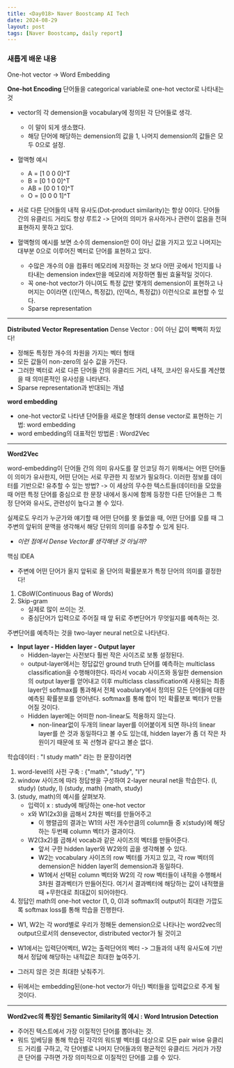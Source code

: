 ```yaml
---
title: <Day018> Naver Boostcamp AI Tech
date: 2024-08-29
layout: post
tags: [Naver Boostcamp, daily report]
---
```


### 새롭게 배운 내용

One-hot vector -> Word Embedding

**One-hot Encoding**
단어들을 categorical variable로 one-hot vector로 나타내는 것
- vector의 각 demension을 vocabulary에 정의된 각 단어들로 생각.
	- 이 말이 되게 생소했다. 
	- 해당 단어에 해당하는 demension의 값을 1, 나머지 demension의 값들은 모두 0으로 설정.
- 혈액형 예시
	- A = [1 0 0 0]^T
	- B = [0 1 0 0]^T
	- AB = [0 0 1 0]^T
	- O = [0 0 0 1]^T
- 서로 다른 단어들의 내적 유사도(Dot-product similarity)는 항상 0이다. 단어들 간의 유클리드 거리도 항상 루트2
-> 단어의 의미가 유사하거나 관련이 없음을 전혀 표현하지 못하고 있다.

- 혈액형의 예시를 보면 소수의 demension만 0이 아닌 값을 가지고 있고 나머지는 대부분 0으로 이루어진 벡터로 단어를 표현하고 있다. 
	- 수많은 개수의 0을 컴퓨터 메모리에 저장하는 것 보다 어떤 곳에서 1인지를 나타내는 demension index만을 메모리에 저장하면 훨씬 효율적일 것이다. 
	- 꼭 one-hot vector가 아니여도 특정 값만 몇개의 demension이 표현하고 나머지는 0이라면 {(인덱스, 특정값), (인덱스, 특정값)} 이런식으로 표현할 수 있다.
	- Sparse representation
---
**Distributed Vector Representation**
Dense Vector : 0이 아닌 값이 빽빽히 차있다!
- 정해둔 특정한 개수의 차원을 가지는 벡터 형태
- 모든 값들이 non-zero의 실수 값을 가진다.
- 그러한 벡터로 서로 다른 단어들 간의 유클리드 거리, 내적, 코사인 유사도를 계산했을 때 의미론적인 유사성을 나타낸다. 
- Sparse representation과 반대되는 개념

**word embedding**
- one-hot vector로 나타낸 단어들을 새로운 형태의 dense vector로 표현하는 기법: word embedding
- word embedding의 대표적인 방법론 : Word2Vec
---
**Word2Vec**

word-embedding이 단어들 간의 의미 유사도를 잘 인코딩 하기 위해서는 어떤 단어들이 의미가 유사한지, 어떤 단어는 서로 무관한 지 정보가 필요하다. 
이러한 정보를 데이터를 기반으로! 유추할 수 있는 방법? -> 이 세상의 무수한 텍스트들(데이터)을 모았을 때 어떤 특정 단어를 중심으로 한 문장 내에서 동시에 함께 등장한 다른 단어들은 그 특정 단어와 유사도, 관련성이 높다고 볼 수 있다. 

실제로도 우리가
누군가와 얘기할 때 어떤 단어를 못 들었을 때, 어떤 단어를 모를 때 그 주변의 앞뒤의 문맥을 생각해서 해당 단위의 의미를 유추할 수 있게 된다.
- _이런 점에서 Dense Vector를 생각해낸 것 아닐까?_

핵심 IDEA
- 주변에 어떤 단어가 올지 앞뒤로 올 단어의 확률분포가 특정 단어의 의미를 결정한다!

1. CBoW(Continuous Bag of Words)
2. Skip-gram
	- 실제로 많이 쓰이는 것.
	- 중심단어가 입력으로 주어질 때 앞 뒤로 주변단어가 무엇일지를 예측하는 것.

주변단어를 예측하는 것을 two-layer neural net으로 나타낸다.
- **Input layer - Hidden layer - Output layer**
	- Hidden-layer는 사전보다 훨씬 작은 사이즈로 보통 설정된다.
	- output-layer에서는 정답값인 ground truth 단어를 예측하는 multiclass classification을 수행해야한다. 따라서 vocab 사이즈와 동일한 demension의 output layer를 얻어내고 이후 multiclass classification에 사용되는 최종 layer인 softmax를 통과해서 전체 voabulary에서 정의된 모든 단어들에 대한 예측된 확률분포를 얻어낸다.
	  softmax를 통해 합이 1인 확률분포 벡터가 만들어질 것이다.
	- Hidden layer에는 어떠한 non-linear도 적용하지 않는다.
		- non-linear없이 두개의 linear layer를 이어붙이게 되면 하나의 linear layer를 쓴 것과 동일하다고 볼 수도 있는데, hidden layer가 좀 더 작은 차원이기 때문에 또 꼭 선형과 같다고 볼순 없다.

학습데이터 : "I study math" 라는 한 문장이라면
1. word-level의 사전 구축 : {"math", "study", "I"}
2. window 사이즈에 따라 정답쌍을 구성하여 2-layer neural net을 학습한다.
	(I, study)
	(study, I)
	(study, math)
	(math, study)
3. (study, math)의 예시를 살펴보자.
	- 입력이 x : study에 해당하는 one-hot vector
	- x와 W1(2x3)을 곱해서 2차원 벡터를 만들어주고
		- 이 행렬곱의 결과는 W1의 사전 개수만큼의 column들 중 x(study)에 해당하는 두번째 column 벡터가 결과이다.
	- W2(3x2)를 곱해서 vocab과 같은 사이즈의 벡터를 만들어준다.
		- 앞서 구한 hidden layer와 W2와의 곱을 생각해볼 수 있다.
		- W2는 vocabulary 사이즈의 row 벡터를 가지고 있고, 각 row 벡터의 demension은 hidden layer의 demension과 동일하다.
		- W1에서 선택된 column 벡터와 W2의 각 row 벡터들이 내적을 수행해서 3차원 결과벡터가 만들어진다. 여기서 결과벡터에 해당하는 값이 내적했을때 +무한대로 최대값이 되어야한다.
4. 정답인 math의 one-hot vector (1, 0, 0)과 softmax의 output이 최대한 가깝도록 softmax loss를 통해 학습을 진행한다.

- W1, W2는 각 word별로 우리가 정해둔 demension으로 나타나는 word2vec의 output으로서의 densevector, distributed vector가 될 것이고
- W1에서는 입력단어벡터, W2는 출력단어의 벡터 -> 그들과의 내적 유사도에 기반해서 정답에 해당하는 내적값은 최대한 높여주기.
- 그러지 않은 것은 최대한 낮춰주기.

- 뒤에서는 embedding된(one-hot vector가 아닌) 벡터들을 입력값으로 주게 될 것이다.

---
**Word2vec의 특징인 Semantic Similarity의 예시 : Word Intrusion Detection**

- 주어진 텍스트에서 가장 이질적인 단어를 뽑아내는 것.
- 워드 임베딩을 통해 학습된 각각의 워드별 벡터를 대상으로 모든 pair wise 유클리드 거리를 구하고, 각 단어별로 나머지 단어들과의 평균적인 유클리드 거리가 가장 큰 단어를 구하면 가장 의미적으로 이질적인 단어를 고를 수 있다.
